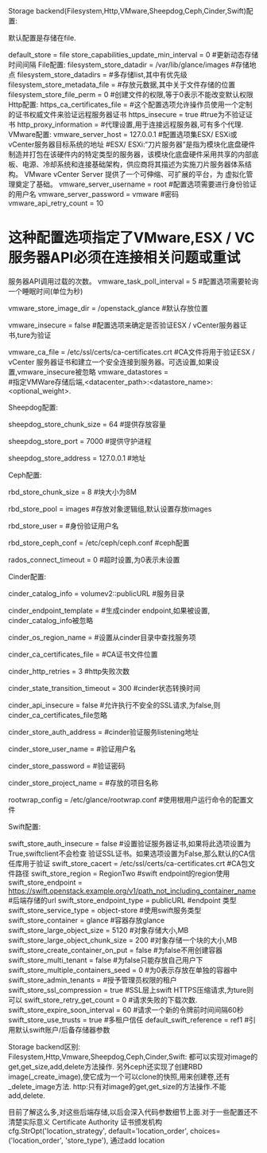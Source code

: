 Storage backend(Filesystem,Http,VMware,Sheepdog,Ceph,Cinder,Swift)配置:

默认配置是存储在file.

default_store = file
store_capabilities_update_min_interval = 0 #更新动态存储时间间隔
File配置:
filesystem_store_datadir = /var/lib/glance/images #存储地点
filesystem_store_datadirs =    #多存储list,其中有优先级
filesystem_store_metadata_file = <None> #存放元数据,其中关于文件存储的位置
filesystem_store_file_perm = 0  #创建文件的权限,等于0表示不能改变默认权限
Http配置:
https_ca_certificates_file = <None> 
#这个配置选项允许操作员使用一个定制的证书权威文件来验证远程服务器证书
https_insecure = true #true为不验证证书
http_proxy_information =  #代理设置,用于连接远程服务器,可有多个代理.
VMware配置:
vmware_server_host = 127.0.0.1 
#配置选项集ESX/ ESXi或vCenter服务器目标系统的地址
#ESX/ ESXi:“刀片服务器”是指为模块化底盘硬件制造并打包在该硬件内的特定类型的服务器，该模块化底盘硬件采用共享的内部底板、电源、冷却系统和连接基础架构，供应商将其描述为实施刀片服务器体系结构。
 VMware vCenter Server 提供了一个可伸缩、可扩展的平台，为 虚拟化管理奠定了基础。
vmware_server_username = root #配置选项需要进行身份验证的用户名
vmware_server_password = vmware #密码
vmware_api_retry_count = 10 
# 这种配置选项指定了VMware,ESX / VC服务器API必须在连接相关问题或重试
服务器API调用过载的次数。
vmware_task_poll_interval = 5 #配置选项需要轮询一个睡眠时间(单位为秒)

vmware_store_image_dir = /openstack_glance #默认存放位置


vmware_insecure = false #配置选项来确定是否验证ESX / vCenter服务器证书,ture为验证

vmware_ca_file = /etc/ssl/certs/ca-certificates.crt #CA文件将用于验证ESX / vCenter
服务器证书和建立一个安全连接到服务器。可选设置,如果设置,vmware_insecure被忽略
vmware_datastores =  
#指定VMWare存储后端,<datacenter_path>:<datastore_name>:<optional_weight>.

Sheepdog配置:

sheepdog_store_chunk_size = 64 #提供存放容量

sheepdog_store_port = 7000 #提供守护进程

sheepdog_store_address = 127.0.0.1 #地址


Ceph配置:

rbd_store_chunk_size = 8 #块大小为8M

rbd_store_pool = images  #存放对象逻辑组,默认设置存放images

rbd_store_user = <None> #身份验证用户名

rbd_store_ceph_conf = /etc/ceph/ceph.conf #ceph配置

rados_connect_timeout = 0 #超时设置,为0表示未设置


Cinder配置:

cinder_catalog_info = volumev2::publicURL #服务目录

cinder_endpoint_template = <None> 
#生成cinder endpoint,如果被设置, cinder_catalog_info被忽略

cinder_os_region_name = <None> #设置从cinder目录中查找服务项

cinder_ca_certificates_file = <None> #CA证书文件位置

cinder_http_retries = 3 #http失败次数

cinder_state_transition_timeout = 300 #cinder状态转换时间

cinder_api_insecure = false
#允许执行不安全的SSL请求,为false,则cinder_ca_certificates_file忽略

cinder_store_auth_address = <None> #cinder验证服务listening地址

cinder_store_user_name = <None> #验证用户名

cinder_store_password = <None> #验证密码

cinder_store_project_name = <None> #存放的项目名称

rootwrap_config = /etc/glance/rootwrap.conf #使用根用户运行命令的配置文件


Swift配置:

swift_store_auth_insecure = false 
#设置验证服务器证书,如果将此选项设置为True,swiftclient不会检查
验证SSL证书。如果选项设置为False,那么默认的CA信任库用于验证
swift_store_cacert = /etc/ssl/certs/ca-certificates.crt  #CA包文件路径
swift_store_region = RegionTwo #swift endpoint的region使用
swift_store_endpoint = https://swift.openstack.example.org/v1/path_not_including_container_name
#后端存储的url
swift_store_endpoint_type = publicURL #endpoint 类型
swift_store_service_type = object-store #使用swift服务类型
swift_store_container = glance #容器存放glance
swift_store_large_object_size = 5120 #对象存储大小,MB
swift_store_large_object_chunk_size = 200 #对象存储一个块的大小,MB
swift_store_create_container_on_put = false #为false不用创建容器
swift_store_multi_tenant = false #为false只能存放自己用户下
swift_store_multiple_containers_seed = 0 #为0表示存放在单独的容器中
swift_store_admin_tenants =  #授予管理员权限的租户
swift_store_ssl_compression = true #SSL层上swift HTTPS压缩请求,为ture则可以
swift_store_retry_get_count = 0 #请求失败的下载次数.
swift_store_expire_soon_interval = 60 #请求一个新的令牌前时间间隔60秒
swift_store_use_trusts = true #多租户信任
default_swift_reference = ref1 #引用默认swift账户/后备存储器参数

Storage backend区别:
Filesystem,Http,Vmware,Sheepdog,Ceph,Cinder,Swift: 
都可以实现对image的get,get_size,add,delete方法操作.
另外ceph还实现了创建RBD image(_create_image),使它成为一个可以clone的快照,用来创建卷,还有_delete_image方法.
http:只有对image的get,get_size的方法操作.不能add,delete.

目前了解这么多,对这些后端存储,以后会深入代码参数细节上面.对于一些配置还不清楚实际意义
Certificate Authority 证书颁发机构
cfg.StrOpt('location_strategy',
               default='location_order',
               choices=('location_order', 'store_type'),
通过add location 

